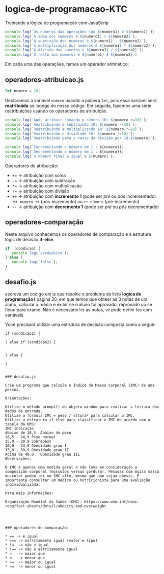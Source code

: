 # logica-de-programacao-KTC
Treinando a lógica de programação com JavaScrip
~~~js
console.log(`Os numeros das operações são ${numero1} é ${numero2}`);
console.log(`A soma dos numeros é ${numero1} + ${numero2}`);
console.log(`A subtração dos numeros é ${numero1} - ${numero2}`);
console.log(`A multiplicação dos numeros é ${numero1} * ${numero2}`);
console.log(`A divisão dos numeros é ${numero1} / ${numero2}`);
console.log(`O resto dos numeros é ${numero1} $ ${numero2}`)
~~~

Em cada uma das operações, temos um operador aritmético:







## operadores-atribuicao.js

~~~js
let numero = 10;
~~~

Declaramos a variável `numero` usando a palavra `let`, pois essa variável
será **reatribuída** ao loongo do nosso código.
Em seguida, fazemos uma série reatribuições usando os operadores de atribuição.

~~~js
console.log(`Após atribuir somando o número 10: ${numero +=10}`);
console.log(`Reatribuindo e subtraindo 10: ${numero -=10}`);
console.log(`Reatribuindo e multiplicando 10: ${numero *=10}`);
console.log(`Reatribuindo e dividindo 10: ${numero /=10}`);
console.log(`Reatribuindo para o resto da divisão por 10:${numero}`);

console.log(`Incrementando o número em 1`: ${numero});
console.log(`Decrementando o número em 1`: ${numero});
console.log(`O número final é igual a ${numero}`);
~~~



Operadores de atribuição:

* `+=` -> atribuição com soma
* `-=` -> atribuição com subtração
* `*=` -> atribuição com multiplicação
* `/=` -> atribuição com divisão
* `++` -> atribuição com **incremento 1** (pode ser *pré* ou *pós* incrementado)
 Ex: `numero ++` (pós-incremento) ou `++ número` (pré-incremento)
* `--` -> atribuição com **decremento 1** (pode ser *pré* ou *pós* decrementado)



## operadores-comparação

Neste arquivo conhecemos os operadores de comparação e a estrutura lógic de decisão
 **if-else**.

 ~~~js
 if  (condicao) {
    console.log(`verdadeiro`);
 } else {
    console.log(`falso`);
 }
 ~~~

 ## desafio.js

 escreva um codigo em js que resolve o problema do livro **logica de programação I**
 pagina 20, em que temos que obteer as 3 notas de um aluno, calcular a média e exibir
 se o aluno foi aprovado, reprovado ou se ficou para exame. Não é necessário ler as notas, vc pode definí-las com variáveis.

 Você precisará utilizar uma estrutura de decisão composta como a seguir:

 ~~~js:
if (condicao1) {
 
} else if (condicao2) {
  
  
} else {
    
}


### desafio.js

Crie um programa que calcule o Índice de Massa Corporal (IMC) de uma pessoa.

Orientações:

Utilize o método prompt() do objeto window para realizar a leitura dos dados de entrada.
Utilize a fórmula IMC = peso / altura² para calcular o IMC.
Utilize a estrutura if-else para classificar o IMC de acordo com a tabela da OMS:
IMC	Indicação
Abaixo de 18,5	Abaixo do peso
18,5 - 24,9	Peso normal
25,0 - 29,9	Sobrepeso
30,0 - 34,9	Obesidade grau I
35,0 - 39,9	Obesidade grau II
Acima de 40,0	Obesidade grau III
Observações:

O IMC é apenas uma medida geral e não leva em consideração a composição corporal (músculos versus gordura). Pessoas com muita massa muscular podem ter um IMC alto, mesmo que não sejam obesas. É importante consultar um médico ou nutricionista para uma avaliação individualizada.

Para mais informações:

Organização Mundial da Saúde (OMS): https://www.who.int/news-room/fact-sheets/detail/obesity-and-overweight

  
 

 ### operadores de comparação:

* == -> é igual
* === -> estritamente igual (valor e tipo)
* !=  -> não é igual
* !== -> não é estritamente igual
* >   -> maior que
* <   -> menor que
* >=  -> maior ou igual
* <=  -> menor ou igual